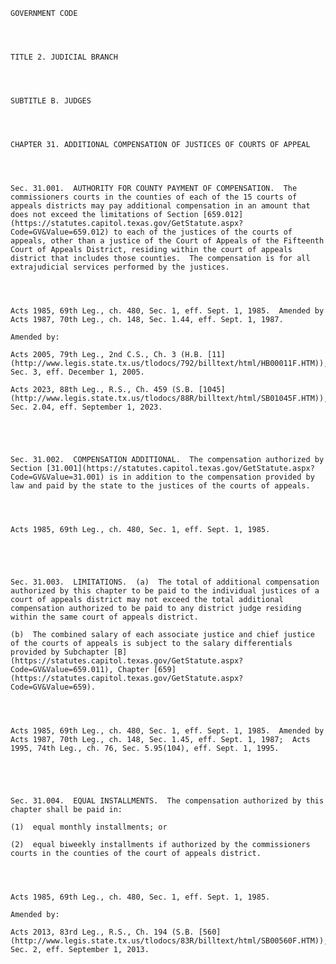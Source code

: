 ﻿
    
    
    	
    					
    
    
    GOVERNMENT CODE
    
      
    
    
    TITLE 2. JUDICIAL BRANCH
    
      
    
    
    SUBTITLE B. JUDGES
    
      
    
    
    CHAPTER 31. ADDITIONAL COMPENSATION OF JUSTICES OF COURTS OF APPEAL
    
      
    
    
    Sec. 31.001.  AUTHORITY FOR COUNTY PAYMENT OF COMPENSATION.  The commissioners courts in the counties of each of the 15 courts of appeals districts may pay additional compensation in an amount that does not exceed the limitations of Section [659.012](https://statutes.capitol.texas.gov/GetStatute.aspx?Code=GV&Value=659.012) to each of the justices of the courts of appeals, other than a justice of the Court of Appeals of the Fifteenth Court of Appeals District, residing within the court of appeals district that includes those counties.  The compensation is for all extrajudicial services performed by the justices.
    
    
    
    
    Acts 1985, 69th Leg., ch. 480, Sec. 1, eff. Sept. 1, 1985.  Amended by Acts 1987, 70th Leg., ch. 148, Sec. 1.44, eff. Sept. 1, 1987.
    
    Amended by: 
    
    Acts 2005, 79th Leg., 2nd C.S., Ch. 3 (H.B. [11](http://www.legis.state.tx.us/tlodocs/792/billtext/html/HB00011F.HTM)), Sec. 3, eff. December 1, 2005.
    
    Acts 2023, 88th Leg., R.S., Ch. 459 (S.B. [1045](http://www.legis.state.tx.us/tlodocs/88R/billtext/html/SB01045F.HTM)), Sec. 2.04, eff. September 1, 2023.
    
    
    
    
    
    Sec. 31.002.  COMPENSATION ADDITIONAL.  The compensation authorized by Section [31.001](https://statutes.capitol.texas.gov/GetStatute.aspx?Code=GV&Value=31.001) is in addition to the compensation provided by law and paid by the state to the justices of the courts of appeals.
    
    
    
    
    Acts 1985, 69th Leg., ch. 480, Sec. 1, eff. Sept. 1, 1985.
    
    
    
    
    
    Sec. 31.003.  LIMITATIONS.  (a)  The total of additional compensation authorized by this chapter to be paid to the individual justices of a court of appeals district may not exceed the total additional compensation authorized to be paid to any district judge residing within the same court of appeals district.
    
    (b)  The combined salary of each associate justice and chief justice of the courts of appeals is subject to the salary differentials provided by Subchapter [B](https://statutes.capitol.texas.gov/GetStatute.aspx?Code=GV&Value=659.011), Chapter [659](https://statutes.capitol.texas.gov/GetStatute.aspx?Code=GV&Value=659).
    
    
    
    
    Acts 1985, 69th Leg., ch. 480, Sec. 1, eff. Sept. 1, 1985.  Amended by Acts 1987, 70th Leg., ch. 148, Sec. 1.45, eff. Sept. 1, 1987;  Acts 1995, 74th Leg., ch. 76, Sec. 5.95(104), eff. Sept. 1, 1995.
    
    
    
    
    
    Sec. 31.004.  EQUAL INSTALLMENTS.  The compensation authorized by this chapter shall be paid in:
    
    (1)  equal monthly installments; or
    
    (2)  equal biweekly installments if authorized by the commissioners courts in the counties of the court of appeals district.
    
    
    
    
    Acts 1985, 69th Leg., ch. 480, Sec. 1, eff. Sept. 1, 1985.
    
    Amended by: 
    
    Acts 2013, 83rd Leg., R.S., Ch. 194 (S.B. [560](http://www.legis.state.tx.us/tlodocs/83R/billtext/html/SB00560F.HTM)), Sec. 2, eff. September 1, 2013.
    
    
    
    
    				
